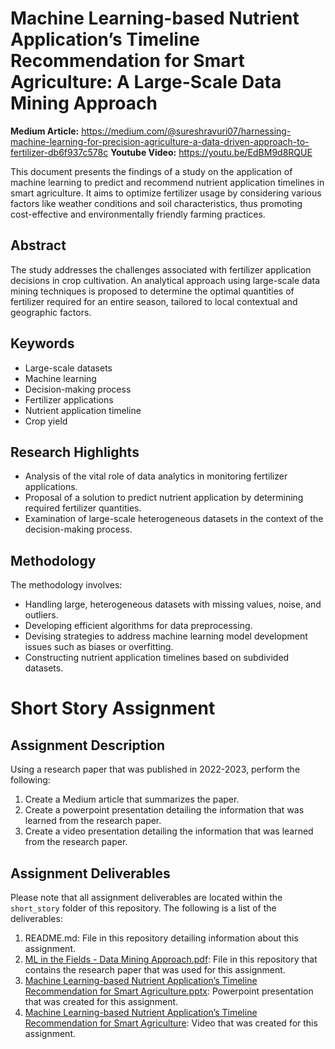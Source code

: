 # **Machine Learning-based Nutrient Application’s Timeline Recommendation for Smart Agriculture: A Large-Scale Data Mining Approach**

**Medium Article:** https://medium.com/@sureshravuri07/harnessing-machine-learning-for-precision-agriculture-a-data-driven-approach-to-fertilizer-db6f937c578c
**Youtube Video:** https://youtu.be/EdBM9d8RQUE


This document presents the findings of a study on the application of machine learning to predict and recommend nutrient application timelines in smart agriculture. It aims to optimize fertilizer usage by considering various factors like weather conditions and soil characteristics, thus promoting cost-effective and environmentally friendly farming practices.

## Abstract
The study addresses the challenges associated with fertilizer application decisions in crop cultivation. An analytical approach using large-scale data mining techniques is proposed to determine the optimal quantities of fertilizer required for an entire season, tailored to local contextual and geographic factors.

## Keywords
- Large-scale datasets
- Machine learning
- Decision-making process
- Fertilizer applications
- Nutrient application timeline
- Crop yield

## Research Highlights
- Analysis of the vital role of data analytics in monitoring fertilizer applications.
- Proposal of a solution to predict nutrient application by determining required fertilizer quantities.
- Examination of large-scale heterogeneous datasets in the context of the decision-making process.

## Methodology
The methodology involves:
- Handling large, heterogeneous datasets with missing values, noise, and outliers.
- Developing efficient algorithms for data preprocessing.
- Devising strategies to address machine learning model development issues such as biases or overfitting.
- Constructing nutrient application timelines based on subdivided datasets.





# Short Story Assignment  

## Assignment Description

Using a research paper that was published in 2022-2023, perform the following:

1. Create a Medium article that summarizes the paper.
2. Create a powerpoint presentation detailing the information that was learned from the research paper.
3. Create a video presentation detailing the information that was learned from the research paper.

## Assignment Deliverables

Please note that all assignment deliverables are located within the `short_story` folder of this repository. The following is a list of the deliverables:

1. README.md: File in this repository detailing information about this assignment.
2. [ML in the Fields - Data Mining Approach.pdf](https://arxiv.org/ftp/arxiv/papers/2310/2310.12052.pdf): File in this repository that contains the research paper that was used for this assignment.
3. [Machine Learning-based Nutrient Application’s Timeline Recommendation for Smart Agriculture.pptx](https://www.slideshare.net/sureshravuri5/machine-learningbased-nutrient-applications-timeline-recommendation-for-smart-agriculturepptx-6f02): Powerpoint presentation that was created for this assignment.
4. [Machine Learning-based Nutrient Application’s Timeline Recommendation for Smart Agriculture](https://youtu.be/EdBM9d8RQUE): Video that was created for this assignment.


